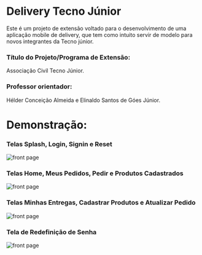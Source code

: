 # Delivery Tecno Júnior
Este é um projeto de extensão voltado para o desenvolvimento de uma aplicação mobile de delivery, que tem como intuito servir de modelo para novos integrantes da Tecno júnior.

### Título do Projeto/Programa de Extensão: 
Associação Civil Tecno Júnior.

### Professor orientador: 
Hélder Conceição Almeida e Elinaldo Santos de Góes Júnior.

# Demonstração:

### Telas Splash, Login, Signin e Reset 
![front page](https://github.com/WelvisSS/Delivery-Tecno-Junior/blob/main/Demo/demo_1.png)
### Telas Home, Meus Pedidos, Pedir e Produtos Cadastrados
![front page](https://github.com/WelvisSS/Delivery-Tecno-Junior/blob/main/Demo/demo_2.png)
### Telas Minhas Entregas, Cadastrar Produtos e Atualizar Pedido
![front page](https://github.com/WelvisSS/Delivery-Tecno-Junior/blob/main/Demo/demo_3.png)
### Tela de Redefinição de Senha
![front page](https://github.com/WelvisSS/Delivery-Tecno-Junior/blob/main/Demo/demo_4.png)